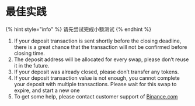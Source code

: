 # 最佳实践

{% hint style="info" %}
请先尝试完成小额测试
{% endhint %}

1. If your deposit transaction is sent shortly before the closing deadline, there is a great chance that the transaction will not be confirmed before closing time.
2. The deposit address will be allocated for every swap, please don’t reuse it in the future.
3. If your deposit was already closed, please don’t transfer any tokens.
4. If your deposit transaction value is not enough, you cannot complete your deposit with multiple transactions.  Please wait for this swap to expire, and start a new one
5. To get some help, please contact customer support of [Binance.com](https://www.binance.com/en/support)

